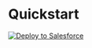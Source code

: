 # Quickstart

<a href="https://githubsfdeploy.herokuapp.com?owner=Fielo-Connectors&repo=fieloplt-fielocc&ref=master">
  <img alt="Deploy to Salesforce"
       src="https://raw.githubusercontent.com/afawcett/githubsfdeploy/master/src/main/webapp/resources/img/deploy.png">
</a>

